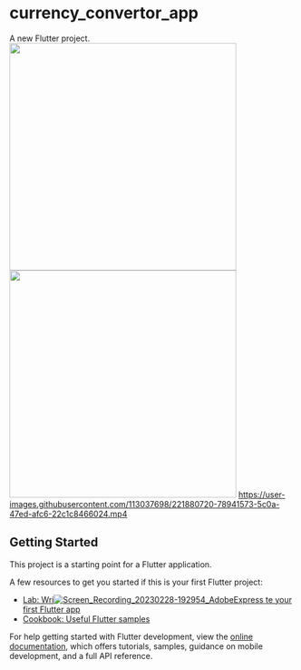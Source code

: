 # currency_convertor_app

A new Flutter project.
<img src="https://user-images.githubusercontent.com/113037698/221877809-74b2641b-d09a-46b3-bc81-e4c2f12ac47f.jpg" width="400">
<img src="https://user-images.githubusercontent.com/113037698/221877842-e7fc2b63-e9ef-49ce-ae5b-ad014484d96a.jpg" width="400">
https://user-images.githubusercontent.com/113037698/221880720-78941573-5c0a-47ed-afc6-22c1c8466024.mp4

## Getting Started

This project is a starting point for a Flutter application.


A few resources to get you started if this is your first Flutter project:

- [Lab: Wri![Screen_Recording_20230228-192954_AdobeExpress](https://user-images.githubusercontent.com/113037698/221879150-11b2375b-541f-42d6-a608-8f443e7820d2.gif)
te your first Flutter app](https://docs.flutter.dev/get-started/codelab)
- [Cookbook: Useful Flutter samples](https://docs.flutter.dev/cookbook)

For help getting started with Flutter development, view the
[online documentation](https://docs.flutter.dev/), which offers tutorials,
samples, guidance on mobile development, and a full API reference.



